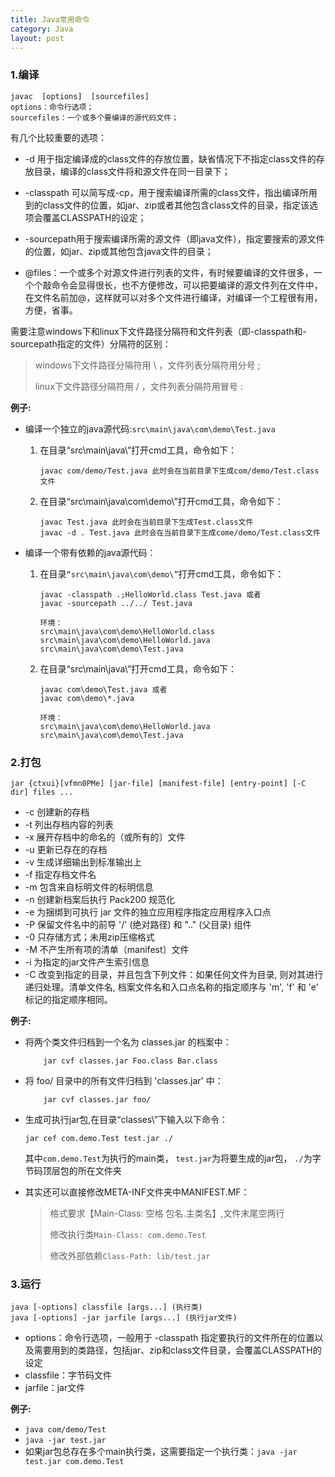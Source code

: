 ```yaml
---
title: Java常用命令
category: Java
layout: post
---
```


###    1.编译

```
javac  [options]  [sourcefiles]
options：命令行选项；
sourcefiles：一个或多个要编译的源代码文件；
```

有几个比较重要的选项：

*   -d 用于指定编译成的class文件的存放位置，缺省情况下不指定class文件的存放目录，编译的class文件将和源文件在同一目录下；

*   -classpath 可以简写成-cp，用于搜索编译所需的class文件，指出编译所用到的class文件的位置，如jar、zip或者其他包含class文件的目录，指定该选项会覆盖CLASSPATH的设定；

*   -sourcepath用于搜索编译所需的源文件（即java文件），指定要搜索的源文件的位置，如jar、zip或其他包含java文件的目录；

*   @files：一个或多个对源文件进行列表的文件，有时候要编译的文件很多，一个个敲命令会显得很长，也不方便修改，可以把要编译的源文件列在文件中，在文件名前加@，这样就可以对多个文件进行编译，对编译一个工程很有用，方便，省事。

需要注意windows下和linux下文件路径分隔符和文件列表（即-classpath和-sourcepath指定的文件）分隔符的区别：
>windows下文件路径分隔符用 \ ，文件列表分隔符用分号 ;
>
>linux下文件路径分隔符用 / ，文件列表分隔符用冒号 :

**例子:**

*   编译一个独立的java源代码:`src\main\java\com\demo\Test.java`

    1.  在目录“src\main\java\”打开cmd工具，命令如下：

            javac com/demo/Test.java 此时会在当前目录下生成com/demo/Test.class文件

    2.  在目录“src\main\java\com\demo\”打开cmd工具，命令如下：

            javac Test.java 此时会在当前目录下生成Test.class文件
            javac -d . Test.java 此时会在当前目录下生成come/demo/Test.class文件

*   编译一个带有依赖的java源代码：

    1.  在目录`“src\main\java\com\demo\”`打开cmd工具，命令如下：

            javac -classpath .;HelloWorld.class Test.java 或者
            javac -sourcepath ../../ Test.java

            环境：
            src\main\java\com\demo\HelloWorld.class
            src\main\java\com\demo\HelloWorld.java
            src\main\java\com\demo\Test.java

    2.  在目录“src\main\java\”打开cmd工具，命令如下：

            javac com\demo\Test.java 或者
            javac com\demo\*.java

            环境：
            src\main\java\com\demo\HelloWorld.java
            src\main\java\com\demo\Test.java

###    2.打包

```
jar {ctxui}[vfmn0PMe] [jar-file] [manifest-file] [entry-point] [-C dir] files ...
```

*   -c 创建新的存档
*   -t 列出存档内容的列表
*   -x 展开存档中的命名的（或所有的〕文件
*   -u 更新已存在的存档
*   -v 生成详细输出到标准输出上
*   -f 指定存档文件名
*   -m 包含来自标明文件的标明信息
*   -n 创建新档案后执行 Pack200 规范化
*   -e 为捆绑到可执行 jar 文件的独立应用程序指定应用程序入口点
*   -P 保留文件名中的前导 '/' (绝对路径) 和 ".." (父目录) 组件
*   -0 只存储方式；未用zip压缩格式
*   -M 不产生所有项的清单（manifest〕文件
*   -i 为指定的jar文件产生索引信息
*   -C 改变到指定的目录，并且包含下列文件：如果任何文件为目录, 则对其进行递归处理。清单文件名, 档案文件名和入口点名称的指定顺序与 'm', 'f' 和 'e' 标记的指定顺序相同。

**例子:**
*   将两个类文件归档到一个名为 classes.jar 的档案中：

            jar cvf classes.jar Foo.class Bar.class

*   将 foo/ 目录中的所有文件归档到 'classes.jar' 中：

            jar cvf classes.jar foo/

*   生成可执行jar包,在目录“classes\”下输入以下命令：

        jar cef com.demo.Test test.jar ./

    其中`com.demo.Test`为执行的main类， `test.jar`为将要生成的jar包， `./`为字节码顶层包的所在文件夹

*   其实还可以直接修改META-INF文件夹中MANIFEST.MF：

    >格式要求【Main-Class: 空格 包名.主类名】,文件末尾空两行
    >
    >修改执行类`Main-Class: com.demo.Test`
    >
    >修改外部依赖`Class-Path: lib/test.jar`

###    3.运行

```
java [-options] classfile [args...] (执行类)
java [-options] -jar jarfile [args...] (执行jar文件)
```
*   options：命令行选项，一般用于 -classpath 指定要执行的文件所在的位置以及需要用到的类路径，包括jar、zip和class文件目录，会覆盖CLASSPATH的设定
*   classfile：字节码文件
*   jarfile：jar文件

**例子:**
*  `java com/demo/Test`
*  `java -jar test.jar`
*  如果jar包总存在多个main执行类，这需要指定一个执行类：`java -jar test.jar com.demo.Test`
